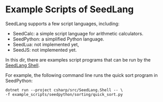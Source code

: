 # Example Scripts of SeedLang

SeedLang supports a few script languages, including:

- SeedCalc: a simple script language for arithmetic calculators.
- SeedPython: a simplified Python language.
- SeedLua: not implemented yet,
- SeedJS: not implemented yet.

In this dir, there are examples script programs that can be run by the [SeedLang
Shell](../csharp/src/SeedLang.Shell/).

For example, the following command line runs the quick sort program in
SeedPython:

```shell
dotnet run --project csharp/src/SeedLang.Shell -- \
-f example_scripts/seedpython/sorting/quick_sort.py
```
